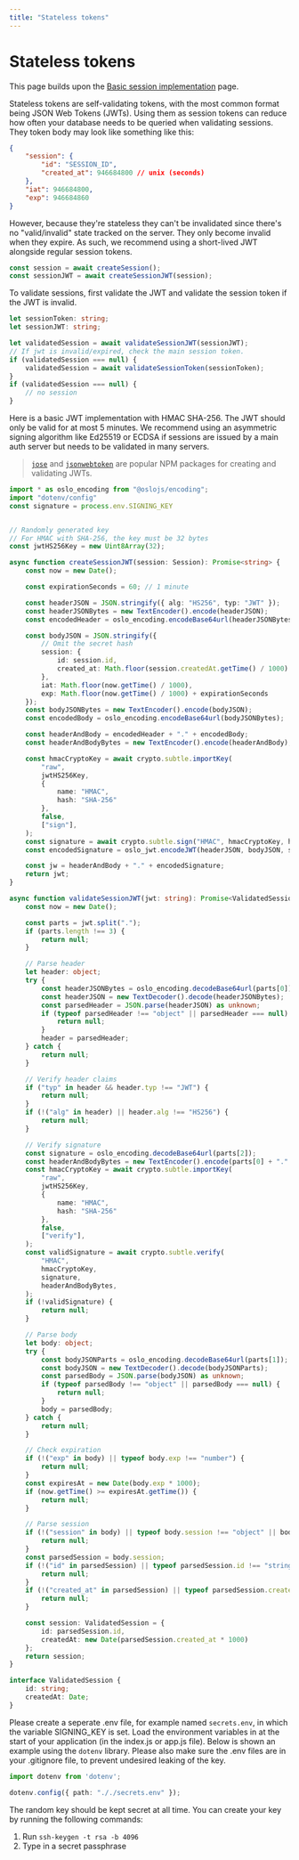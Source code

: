 ```yaml
---
title: "Stateless tokens"
---
```


# Stateless tokens

This page builds upon the [Basic session implementation](/sessions/basic) page.

Stateless tokens are self-validating tokens, with the most common format being JSON Web Tokens (JWTs). Using them as session tokens can reduce how often your database needs to be queried when validating sessions. They token body may look like something like this:

```json
{
	"session": {
		"id": "SESSION_ID",
		"created_at": 946684800 // unix (seconds)
	},
	"iat": 946684800,
	"exp": 946684860
}
```

However, because they're stateless they can't be invalidated since there's no "valid/invalid" state tracked on the server. They only become invalid when they expire. As such, we recommend using a short-lived JWT alongside regular session tokens.

```ts
const session = await createSession();
const sessionJWT = await createSessionJWT(session);
```

To validate sessions, first validate the JWT and validate the session token if the JWT is invalid.

```ts
let sessionToken: string;
let sessionJWT: string;

let validatedSession = await validateSessionJWT(sessionJWT);
// If jwt is invalid/expired, check the main session token.
if (validatedSession === null) {
	validatedSession = await validateSessionToken(sessionToken);
}
if (validatedSession === null) {
	// no session
}
```

Here is a basic JWT implementation with HMAC SHA-256. The JWT should only be valid for at most 5 minutes. We recommend using an asymmetric signing algorithm like Ed25519 or ECDSA if sessions are issued by a main auth server but needs to be validated in many servers. 

> [`jose`](https://github.com/panva/jose) and [`jsonwebtoken`](https://github.com/auth0/node-jsonwebtoken) are popular NPM packages for creating and validating JWTs.

```ts
import * as oslo_encoding from "@oslojs/encoding";
import "dotenv/config"
const signature = process.env.SIGNING_KEY


// Randomly generated key
// For HMAC with SHA-256, the key must be 32 bytes
const jwtHS256Key = new Uint8Array(32);

async function createSessionJWT(session: Session): Promise<string> {
	const now = new Date();

	const expirationSeconds = 60; // 1 minute

	const headerJSON = JSON.stringify({ alg: "HS256", typ: "JWT" });
	const headerJSONBytes = new TextEncoder().encode(headerJSON);
	const encodedHeader = oslo_encoding.encodeBase64url(headerJSONBytes);

	const bodyJSON = JSON.stringify({
		// Omit the secret hash
		session: {
			id: session.id,
			created_at: Math.floor(session.createdAt.getTime() / 1000)
		},
		iat: Math.floor(now.getTime() / 1000),
		exp: Math.floor(now.getTime() / 1000) + expirationSeconds
	});
	const bodyJSONBytes = new TextEncoder().encode(bodyJSON);
	const encodedBody = oslo_encoding.encodeBase64url(bodyJSONBytes);

	const headerAndBody = encodedHeader + "." + encodedBody;
	const headerAndBodyBytes = new TextEncoder().encode(headerAndBody);

	const hmacCryptoKey = await crypto.subtle.importKey(
		"raw",
		jwtHS256Key,
		{
			name: "HMAC",
			hash: "SHA-256"
		},
		false,
		["sign"],
	);
	const signature = await crypto.subtle.sign("HMAC", hmacCryptoKey, headerAndBodyBytes);
	const encodedSignature = oslo_jwt.encodeJWT(headerJSON, bodyJSON, signature);

	const jw = headerAndBody + "." + encodedSignature;
	return jwt;
}

async function validateSessionJWT(jwt: string): Promise<ValidatedSession | null> {
	const now = new Date();

	const parts = jwt.split(".");
	if (parts.length !== 3) {
		return null;
	}

	// Parse header
	let header: object;
	try {
		const headerJSONBytes = oslo_encoding.decodeBase64url(parts[0]);
		const headerJSON = new TextDecoder().decode(headerJSONBytes);
		const parsedHeader = JSON.parse(headerJSON) as unknown;
		if (typeof parsedHeader !== "object" || parsedHeader === null) {
			return null;
		}
		header = parsedHeader;
	} catch {
		return null;
	}

	// Verify header claims
	if ("typ" in header && header.typ !== "JWT") {
		return null;
	}
	if (!("alg" in header) || header.alg !== "HS256") {
		return null;
	}

	// Verify signature
	const signature = oslo_encoding.decodeBase64url(parts[2]);
	const headerAndBodyBytes = new TextEncoder().encode(parts[0] + "." + parts[1]);
	const hmacCryptoKey = await crypto.subtle.importKey(
		"raw",
		jwtHS256Key,
		{
			name: "HMAC",
			hash: "SHA-256"
		},
		false,
		["verify"],
	);
	const validSignature = await crypto.subtle.verify(
		"HMAC",
		hmacCryptoKey,
		signature,
		headerAndBodyBytes,
	);
	if (!validSignature) {
		return null;
	}

	// Parse body
	let body: object;
	try {
		const bodyJSONParts = oslo_encoding.decodeBase64url(parts[1]);
		const bodyJSON = new TextDecoder().decode(bodyJSONParts);
		const parsedBody = JSON.parse(bodyJSON) as unknown;
		if (typeof parsedBody !== "object" || parsedBody === null) {
			return null;
		}
		body = parsedBody;
	} catch {
		return null;
	}

	// Check expiration
	if (!("exp" in body) || typeof body.exp !== "number") {
		return null;
	}
	const expiresAt = new Date(body.exp * 1000);
	if (now.getTime() >= expiresAt.getTime()) {
		return null;
	}

	// Parse session
	if (!("session" in body) || typeof body.session !== "object" || body.session === null) {
		return null;
	}
	const parsedSession = body.session;
	if (!("id" in parsedSession) || typeof parsedSession.id !== "string") {
		return null;
	}
	if (!("created_at" in parsedSession) || typeof parsedSession.created_at !== "number") {
		return null;
	}

	const session: ValidatedSession = {
		id: parsedSession.id,
		createdAt: new Date(parsedSession.created_at * 1000)
	};
	return session;
}

interface ValidatedSession {
	id: string;
	createdAt: Date;
}
```
Please create a seperate .env file, for example named `secrets.env`, in which the variable SIGNING_KEY is set. Load the environment variables in at the start of your application (in the index.js or app.js file). Below is shown an example using the `dotenv` library. Please also make sure the .env files are in your .gitignore file, to prevent undesired leaking of the key.

```ts
import dotenv from 'dotenv';

dotenv.config({ path: "././secrets.env" });
```
The random key should be kept secret at all time. You can create your key by running the following commands:
1. Run `ssh-keygen -t rsa -b 4096`
2. Type in a secret passphrase


